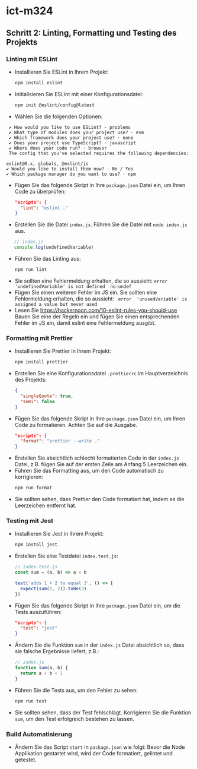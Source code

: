 # ict-m324

## Schritt 2: Linting, Formatting und Testing des Projekts

### Linting mit ESLint

- Installieren Sie ESLint in Ihrem Projekt:
  ```bash
  npm install eslint
  ```
- Initialisieren Sie ESLint mit einer Konfigurationsdatei:
  ```bash
  npm init @eslint/config@latest
  ```
- Wählen Sie die folgenden Optionen:

```
 ✔ How would you like to use ESLint? · problems
 ✔ What type of modules does your project use? · esm
 ✔ Which framework does your project use? · none
 ✔ Does your project use TypeScript? · javascript
 ✔ Where does your code run? · browser
 The config that you've selected requires the following dependencies:

eslint@9.x, globals, @eslint/js
✔ Would you like to install them now? · No / Yes
✔ Which package manager do you want to use? · npm
```

- Fügen Sie das folgende Skript in Ihre `package.json` Datei ein, um Ihren Code zu überprüfen:
  ```json
  "scripts": {
    "lint": "eslint ."
  }
  ```
- Erstellen Sie die Datei `index.js`. Führen Sie die Datei mit `node index.js` aus.
```js
   // index.js
   console.log(undefinedVariable)
  ```
- Führen Sie das Linting aus:
  ```bash
  npm run lint
  ```
- Sie sollten eine Fehlermeldung erhalten, die so aussieht:
  `error  'undefinedVariable' is not defined  no-undef`
- Fügen Sie einen weiteren Fehler im JS ein.
  Sie sollten eine Fehlermeldung erhalten, die so aussieht:
  ` error  'unusedVariable' is assigned a value but never used`
- Lesen Sie https://hackernoon.com/10-eslint-rules-you-should-use 
  Bauen Sie eine der Regeln ein und fügen Sie einen entsprechenden Fehler im JS ein, damit eslint eine Fehlermeldung ausgibt. 

### Formatting mit Prettier

- Installieren Sie Prettier in Ihrem Projekt:
  ```bash
  npm install prettier
  ```
- Erstellen Sie eine Konfigurationsdatei `.prettierrc` im Hauptverzeichnis des Projekts:
  ```json
  {
    "singleQuote": true,
    "semi": false
  }
  ```
- Fügen Sie das folgende Skript in Ihre `package.json` Datei ein, um Ihren Code zu formatieren. Achten Sie auf die Ausgabe.
  ```json
  "scripts": {
    "format": "prettier --write ."
  }
  ```
- Erstellen Sie absichtlich schlecht formatierten Code in der `index.js` Datei, z.B. fügen Sie auf der ersten Zeile am Anfang 5 Leerzeichen ein.
- Führen Sie das Formatting aus, um den Code automatisch zu korrigieren:
  ```bash
  npm run format
  ```
- Sie sollten sehen, dass Prettier den Code formatiert hat, indem es die Leerzeichen entfernt hat.

### Testing mit Jest

- Installieren Sie Jest in Ihrem Projekt:
  ```bash
  npm install jest
  ```
- Erstellen Sie eine Testdatei `index.test.js`:

  ```javascript
  // index.test.js
  const sum = (a, b) => a + b

  test('adds 1 + 2 to equal 3', () => {
    expect(sum(1, 2)).toBe(3)
  })
  ```

- Fügen Sie das folgende Skript in Ihre `package.json` Datei ein, um die Tests auszuführen:
  ```json
  "scripts": {
    "test": "jest"
  }
  ```
- Ändern Sie die Funktion `sum` in der `index.js` Datei absichtlich so, dass sie falsche Ergebnisse liefert, z.B.:
  ```javascript
  // index.js
  function sum(a, b) {
    return a + b + 1
  }
  ```
- Führen Sie die Tests aus, um den Fehler zu sehen:
  ```bash
  npm run test
  ```
- Sie sollten sehen, dass der Test fehlschlägt. Korrigieren Sie die Funktion `sum`, um den Test erfolgreich bestehen zu lassen.

### Build Automatisierung

- Ändern Sie das Script `start` in `package.json` wie folgt:
  Bevor die Node Applikation gestartet wird, wird der Code formatiert, gelintet und getestet.
